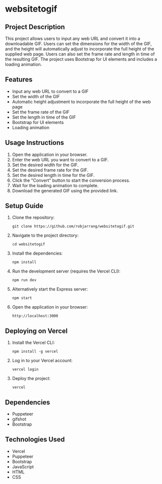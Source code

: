 # websitetogif

## Project Description

This project allows users to input any web URL and convert it into a downloadable GIF. Users can set the dimensions for the width of the GIF, and the height will automatically adjust to incorporate the full height of the supplied web page. Users can also set the frame rate and length in time of the resulting GIF. The project uses Bootstrap for UI elements and includes a loading animation.

## Features

- Input any web URL to convert to a GIF
- Set the width of the GIF
- Automatic height adjustment to incorporate the full height of the web page
- Set the frame rate of the GIF
- Set the length in time of the GIF
- Bootstrap for UI elements
- Loading animation

## Usage Instructions

1. Open the application in your browser.
2. Enter the web URL you want to convert to a GIF.
3. Set the desired width for the GIF.
4. Set the desired frame rate for the GIF.
5. Set the desired length in time for the GIF.
6. Click the "Convert" button to start the conversion process.
7. Wait for the loading animation to complete.
8. Download the generated GIF using the provided link.

## Setup Guide

1. Clone the repository:
   ```
   git clone https://github.com/robjarrang/websitetogif.git
   ```
2. Navigate to the project directory:
   ```
   cd websitetogif
   ```
3. Install the dependencies:
   ```
   npm install
   ```
4. Run the development server (requires the Vercel CLI):
   ```
   npm run dev
   ```
5. Alternatively start the Express server:
    ```
    npm start
    ```
6. Open the application in your browser:
   ```
   http://localhost:3000
   ```

## Deploying on Vercel

1. Install the Vercel CLI:
   ```
   npm install -g vercel
   ```
2. Log in to your Vercel account:
   ```
   vercel login
   ```
3. Deploy the project:
   ```
   vercel
   ```

## Dependencies

- Puppeteer
- gifshot
- Bootstrap

## Technologies Used

- Vercel
- Puppeteer
- Bootstrap
- JavaScript
- HTML
- CSS
